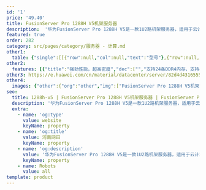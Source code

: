 ```yaml
---
id: '1'
price: '49.40'
title: FusionServer Pro 1288H V5机架服务器
description:  '华为FusionServer Pro 1288H V5是一款1U2路机架服务器，适用于云计算虚拟化、高性能计算(HPC)、大数据处理等负载的高密度部署，提升数据中心空间利用率。1288H V5在1U空间里可配置2路处理器、24条DDR4内存及4*3.5”或10*2.5”的本地存储资源（可配置4/8个NVMe SSD硬盘）。 集成DEMT智能功耗管理、FDM智能故障管理等专利技术，可选配华为FusionDirector全生命周期管理软件，能够有效降低运营成本、提升投资回报。'
featured: true
order: 282
category: src/pages/category/服务器 - 计算.md
other1: 
  table: {"single":[[{"row":null,"col":null,"text":"型号"},{"row":null,"col":null,"text":"FusionServer Pro 1288H V5"}],[{"row":null,"col":null,"text":"形态"},{"row":null,"col":null,"text":"1U 2路机架服务器"}],[{"row":null,"col":null,"text":"处理器"},{"row":null,"col":null,"text":"1/2个第一代英特尔®至强®可扩展处理3100/4100/5100/6100/8100系列，最高205W\n1/2个第二代英特尔®至强®可扩展处理3200/4200/5200/6200/8200系列，最高205W\n"}],[{"row":null,"col":null,"text":"内存"},{"row":null,"col":null,"text":"24个DDR4内存插槽，最高2933MT/s，最多12个英特尔®傲腾™持久内存100系列，最高2666MT/s"}],[{"row":null,"col":null,"text":"本地存储"},{"row":null,"col":null,"text":"多种不同的硬盘配置，硬盘支持热插拔：\n\n可配置10个2.5英寸硬盘 (6~8个NVMe SSD硬盘与2~4个SAS/SATA硬盘，总硬盘数≦10)\n可配置10个2.5英寸SAS/SATA/SSD硬盘（2~4个NVMe SSD硬盘与6~8个SAS/SATA硬盘，总硬盘数≦10）\n可配置10个2.5英寸SAS/SATA/SSD硬盘\n可配置8个2.5英寸SAS/SATA/SSD硬盘\n可配置4个3.5英寸SAS/SATA/SSD硬盘\n支持Flash存储：\n双M.2 SSDs"}],[{"row":null,"col":null,"text":"RAID支持"},{"row":null,"col":null,"text":"可选配支持RAID0、1、10、5、50、6、60等，支持Cache超级电容保护，提供RAID级别迁移、磁盘漫游、自诊断、Web远程设置等功能"}],[{"row":null,"col":null,"text":"网络"},{"row":null,"col":null,"text":"板载网卡：2个10GE接口与2个GE接口\n灵活插卡：可选配2*GE或4*GE或2*10GE或2*25GE或1/2个56G FDR IB接口"}],[{"row":null,"col":null,"text":"PCIe扩展"},{"row":null,"col":null,"text":"最多5个PCIe 3.0扩展槽位，包括1个RAID卡专用的PCIe扩展卡，1个灵活LOM插卡"}],[{"row":null,"col":null,"text":"风扇"},{"row":null,"col":null,"text":"7个热拔插风扇，支持N+1冗余"}],[{"row":null,"col":null,"text":"电源"},{"row":null,"col":null,"text":"可配置2个冗余热插拔电源，支持1+1冗余，可选规格如下：\n\n550W AC 白金电源\n900W AC 白金/钛金电源\n1500W AC 白金电源\n1500W 380V 高压直流电源\n1200W -48V ~-60V 直流电源"}],[{"row":null,"col":null,"text":"管理"},{"row":null,"col":null,"text":"华为iBMC芯片集成1个专用管理GE网口，提供全面的故障诊断、自动化运维、硬件安全加固等管理特性\niBMC支持Redﬁsh、SNMP、IPMI2.0等标准接口；提供基于HTML5/VNC KVM的远程管理界面；支持免CD部署和Agentless特性简化管理复杂度\n可选配华为FusionDirector管理软件，提供无状态计算、OS批量部署、固件自动升级等高级管理特性，实现全生命周期智能化、自动化管理"}],[{"row":null,"col":null,"text":"工作温度"},{"row":null,"col":null,"text":"5ºC - 45ºC（符合ASHRAE A3和A4标准）"}],[{"row":null,"col":null,"text":"产品认证"},{"row":null,"col":null,"text":"CE、UL、FCC、CCC、RoHS等"}],[{"row":null,"col":null,"text":"安装套件"},{"row":null,"col":null,"text":"L型滑道、可伸缩滑道、抱轨"}],[{"row":null,"col":null,"text":"尺寸(高x宽x深)"},{"row":null,"col":null,"text":"3.5英寸硬盘机箱尺寸：43 mm×447 mm×748 mm\n2.5英寸硬盘机箱尺寸：43 mm×447 mm×708 mm"}]]}
other2:
  features: [{"title":"强劲性能，超高密度","dec":["","支持24条DDR4内存，支持4*3.5”或8*2.5”(可配置4*NVMe SSD)或10*2.5”(可配置8*NVMe SSD)本地硬盘配置。",""]},{"title":"智慧节能，更高能效","dec":["","DEMT智慧节能策略，部件休眠、供电关相、PID节能调速、电源主备供电等多维度节能技术，能耗更省；可选配550W/900W/1200W/1500W等不同电源模块，1200W/1500W采用直流及高压直流HVDC技术，提高能源利用率。",""]},{"title":"智能管理，开放集成","dec":["","全生命周期智能运维，FDM深度故障诊断技术，核心部件故障诊断准确率达93%；板载网卡满足网络高IO业务所需，配置简洁；标准化开放接口及开发指南，易于第三方管理软件无缝集成。",""]}]
other3: https://e.huawei.com/cn/material/datacenter/server/82d4d43165554139ad1afc7831719d49
other4:
  images: {"other":{"org":"other","img":["FusionServer Pro 1288H V5机架服务器.webp"]}}
seo:
  title: 1288h-v5 | FusionServer Pro 1288H V5机架服务器 | FusionServer Pro机架服务器 | FusionServer Pro智能服务器 | 服务器 - 计算 | 数据中心
  description: '华为FusionServer Pro 1288H V5是一款1U2路机架服务器，适用于云计算虚拟化、高性能计算(HPC)、大数据处理等负载的高密度部署，提升数据中心空间利用率。1288H V5在1U空间里可配置2路处理器、24条DDR4内存及4*3.5”或10*2.5”的本地存储资源（可配置4/8个NVMe SSD硬盘）。 集成DEMT智能功耗管理、FDM智能故障管理等专利技术，可选配华为FusionDirector全生命周期管理软件，能够有效降低运营成本、提升投资回报。'
  extra:
    - name: 'og:type'
      value: website
      keyName: property
    - name: 'og:title'
      value: 河南网田
      keyName: property
    - name: 'og:description'
      value: '华为FusionServer Pro 1288H V5是一款1U2路机架服务器，适用于云计算虚拟化、高性能计算(HPC)、大数据处理等负载的高密度部署，提升数据中心空间利用率。1288H V5在1U空间里可配置2路处理器、24条DDR4内存及4*3.5”或10*2.5”的本地存储资源（可配置4/8个NVMe SSD硬盘）。 集成DEMT智能功耗管理、FDM智能故障管理等专利技术，可选配华为FusionDirector全生命周期管理软件，能够有效降低运营成本、提升投资回报。'
      keyName: property
    - name: Robots
      value: all
template: product
---
```


